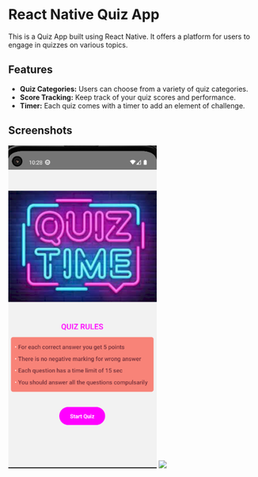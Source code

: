 # React Native Quiz App

This is a Quiz App built using React Native. It offers a platform for users to engage in quizzes on various topics.

## Features

- **Quiz Categories:** Users can choose from a variety of quiz categories.
- **Score Tracking:** Keep track of your quiz scores and performance.
- **Timer:** Each quiz comes with a timer to add an element of challenge.

## Screenshots


<img src="https://github.com/kprem3742/QuizApp-ReactNative/blob/main/screens1.png" width="300">
<img src="https://github.com/PremBhatiya/QuizApp-ReactNative/blob/main/screen 2.png " width="300">
